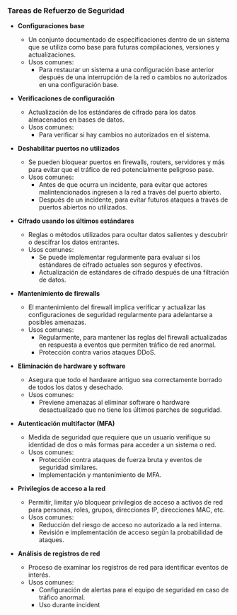 ### Tareas de Refuerzo de Seguridad

- **Configuraciones base**
  - Un conjunto documentado de especificaciones dentro de un sistema que se utiliza como base para futuras compilaciones, versiones y actualizaciones.
  - Usos comunes:
    - Para restaurar un sistema a una configuración base anterior después de una interrupción de la red o cambios no autorizados en una configuración base.

- **Verificaciones de configuración**
  - Actualización de los estándares de cifrado para los datos almacenados en bases de datos.
  - Usos comunes:
    - Para verificar si hay cambios no autorizados en el sistema.

- **Deshabilitar puertos no utilizados**
  - Se pueden bloquear puertos en firewalls, routers, servidores y más para evitar que el tráfico de red potencialmente peligroso pase.
  - Usos comunes:
    - Antes de que ocurra un incidente, para evitar que actores malintencionados ingresen a la red a través del puerto abierto.
    - Después de un incidente, para evitar futuros ataques a través de puertos abiertos no utilizados.

- **Cifrado usando los últimos estándares**
  - Reglas o métodos utilizados para ocultar datos salientes y descubrir o descifrar los datos entrantes.
  - Usos comunes:
    - Se puede implementar regularmente para evaluar si los estándares de cifrado actuales son seguros y efectivos.
    - Actualización de estándares de cifrado después de una filtración de datos.

- **Mantenimiento de firewalls**
  - El mantenimiento del firewall implica verificar y actualizar las configuraciones de seguridad regularmente para adelantarse a posibles amenazas.
  - Usos comunes:
    - Regularmente, para mantener las reglas del firewall actualizadas en respuesta a eventos que permiten tráfico de red anormal.
    - Protección contra varios ataques DDoS.

- **Eliminación de hardware y software**
  - Asegura que todo el hardware antiguo sea correctamente borrado de todos los datos y desechado.
  - Usos comunes:
    - Previene amenazas al eliminar software o hardware desactualizado que no tiene los últimos parches de seguridad.

- **Autenticación multifactor (MFA)**
  - Medida de seguridad que requiere que un usuario verifique su identidad de dos o más formas para acceder a un sistema o red.
  - Usos comunes:
    - Protección contra ataques de fuerza bruta y eventos de seguridad similares.
    - Implementación y mantenimiento de MFA.

- **Privilegios de acceso a la red**
  - Permitir, limitar y/o bloquear privilegios de acceso a activos de red para personas, roles, grupos, direcciones IP, direcciones MAC, etc.
  - Usos comunes:
    - Reducción del riesgo de acceso no autorizado a la red interna.
    - Revisión e implementación de acceso según la probabilidad de ataques.

- **Análisis de registros de red**
  - Proceso de examinar los registros de red para identificar eventos de interés.
  - Usos comunes:
    - Configuración de alertas para el equipo de seguridad en caso de tráfico anormal.
    - Uso durante incident
